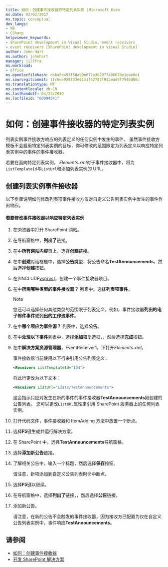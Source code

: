 ```yaml
---
title: 如何：创建事件接收器的特定列表实例 |Microsoft Docs
ms.date: 02/02/2017
ms.topic: conceptual
dev_langs:
- VB
- CSharp
helpviewer_keywords:
- SharePoint development in Visual Studio, event receivers
- event receivers [SharePoint development in Visual Studio]
author: John-Hart
ms.author: johnhart
manager: jillfra
ms.workload:
- office
ms.openlocfilehash: deba5e493f58a99e672e362977406670e1eee0e1
ms.sourcegitcommit: 1fc6ee928733e61a1f42782f832ead9f7946d00c
ms.translationtype: MT
ms.contentlocale: zh-CN
ms.lasthandoff: 04/22/2019
ms.locfileid: "60094341"
---
```

# <a name="how-to-create-an-event-receiver-for-a-specific-list-instance"></a>如何：创建事件接收器的特定列表实例
  列表实例事件接收方响应的列表定义的任何实例中发生的事件。 虽然事件接收方模板不会启用特定列表实例的目标，你可修改的范围限定为列表定义以响应特定列表实例中的事件的事件接收器。

 若要在面向特定列表实例， *Elements.xml*对于事件接收器中，将为`ListTemplateId`与`ListUrl`和添加列表实例的 URL。

## <a name="create-a-list-instance-event-receiver"></a>创建列表实例事件接收器
 以下步骤说明如何修改列表项事件接收方仅对自定义公告列表实例中发生的事件作出响应。

#### <a name="to-modify-an-event-receiver-to-respond-to-a-specific-list-instance"></a>若要修改事件接收器以响应特定列表实例

1. 在浏览器中打开 SharePoint 网站。

2. 在导航窗格中，**列出了**链接。

3. 在中**所有网站内容**页上，选择**创建**链接。

4. 在中**创建**对话框框中，选择**公告**类型，将公告命名**TestAnnouncements**，然后选择**创建**按钮。

5. 在[!INCLUDE[vsprvs](../sharepoint/includes/vsprvs-md.md)]，创建一个事件接收器项目。

6. 在中**所需哪种类型的事件接收器？** 列表中，选择**列表项事件**。

    > [!NOTE]
    >  您还可以选择任何其他类型的范围限于列表定义，例如，事件接收器**列出的电子邮件事件**或**列出的工作流事件**。

7. 在中**哪个项应为事件源？** 列表中，选择**公告**。

8. 在中**处理以下事件**列表中，选择**添加项**复选框，，然后选择**完成**按钮。

9. 在中**解决方案资源管理器**，EventReceiver1，下打开*Elements.xml*。

     事件接收器当前使用以下行来引用公告列表定义：

    ```xml
    <Receivers ListTemplateId="104">
    ```

     将此行更改为以下文本：

    ```xml
    <Receivers ListUrl="Lists/TestAnnouncements">
    ```

     这会指示只应对发生在新的事件的事件接收器**TestAnnouncements**刚创建的公告列表。 您可以更改`ListURL`属性来引用 SharePoint 服务器上的任何列表实例。

10. 打开代码文件，事件接收器和 ItemAdding 方法中放置一个断点。

11. 选择**F5**键生成并运行解决方案。

12. 在 SharePoint 中，选择**TestAnnouncements**导航窗格。

13. 选择**添加新公告**链接。

14. 了解相关公告中，输入一个标题，然后选择**保存**按钮。

     请注意，新项添加到自定义公告列表时命中断点。

15. 选择**F5**键以继续。

16. 在导航窗格中，选择**列出了**链接，，然后选择**公告**链接。

17. 添加新公告。

     请注意，在新的公告不会触发的事件接收器，因为接收方已配置为仅在自定义公告列表实例中，事件响应**TestAnnouncements**。

## <a name="see-also"></a>请参阅
- [如何：创建事件接收器](../sharepoint/how-to-create-an-event-receiver.md)
- [开发 SharePoint 解决方案](../sharepoint/developing-sharepoint-solutions.md)

